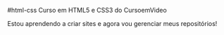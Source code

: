 #html-css
Curso em HTML5 e CSS3 do CursoemVideo

Estou aprendendo a criar sites e agora vou gerenciar meus repositórios!
